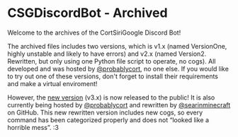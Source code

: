 # CSGDiscordBot - Archived
Welcome to the archives of the CortSiriGoogle Discord Bot!

The archived files includes two versions, which is v1.x (named VersionOne, highly unstable and likely to have errors) and v2.x (named Version2. Rewritten, but only using one Python file script to operate, no cogs). All developed and was hosted by [@probablycort](https://github.com/probablycort/), no one else. If you would like to try out one of these versions, don't forget to install their requirements and make a virtual enviroment!

However, the [new version](https://github.com/probablycort/CSGDiscordBot) (v3.x) is now released to the public! It is also currently being hosted by [@probablycort](https://github.com/probablycort/) and rewritten by [@searinminecraft](https://github.com/searinminecraft/) on GitHub. This new rewritten version includes new cogs, so every command has been categorized properly and does not “looked like a horrible mess”. :3
